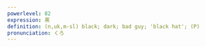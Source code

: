 ```yaml
---
powerlevel: 82
expression: 黒
definition: (n,uk,m-sl) black; dark; bad guy; 'black hat'; (P)
pronunciation: くろ
---
```

